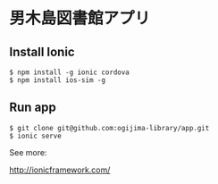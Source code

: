# 男木島図書館アプリ

## Install Ionic

```
$ npm install -g ionic cordova
$ npm install ios-sim -g
```

## Run app

```
$ git clone git@github.com:ogijima-library/app.git
$ ionic serve
```

See more:

http://ionicframework.com/
